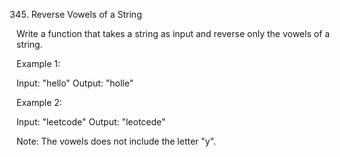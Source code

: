 345. Reverse Vowels of a String

Write a function that takes a string as input and reverse only the vowels of a string.

Example 1:

Input: "hello"
Output: "holle"

Example 2:

Input: "leetcode"
Output: "leotcede"

Note:
The vowels does not include the letter "y".